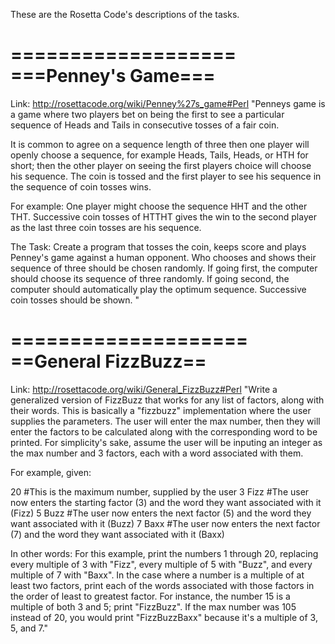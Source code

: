 These are the Rosetta Code's descriptions of the tasks.

===================
===Penney's Game===
===================
Link: http://rosettacode.org/wiki/Penney%27s_game#Perl
"Penneys game is a game where two players bet on being the first to see a particular sequence of Heads and Tails in consecutive tosses of a fair coin.

It is common to agree on a sequence length of three then one player will openly choose a sequence, for example Heads, Tails, Heads, or HTH for short; then the other player on seeing the first players choice will choose his sequence. The coin is tossed and the first player to see his sequence in the sequence of coin tosses wins.

For example: One player might choose the sequence HHT and the other THT. Successive coin tosses of HTTHT gives the win to the second player as the last three coin tosses are his sequence.

The Task:
Create a program that tosses the coin, keeps score and plays Penney's game against a human opponent.
Who chooses and shows their sequence of three should be chosen randomly.
If going first, the computer should choose its sequence of three randomly.
If going second, the computer should automatically play the optimum sequence.
Successive coin tosses should be shown. "

====================
==General FizzBuzz==
====================
Link: http://rosettacode.org/wiki/General_FizzBuzz#Perl
"Write a generalized version of FizzBuzz that works for any list of factors, along with their words. This is basically a "fizzbuzz" implementation where the user supplies the parameters. The user will enter the max number, then they will enter the factors to be calculated along with the corresponding word to be printed. For simplicity's sake, assume the user will be inputing an integer as the max number and 3 factors, each with a word associated with them.

For example, given:

20      #This is the maximum number, supplied by the user
3 Fizz  #The user now enters the starting factor (3) and the word they want associated with it (Fizz)
5 Buzz  #The user now enters the next factor (5) and the word they want associated with it (Buzz)
7 Baxx  #The user now enters the next factor (7) and the word they want associated with it (Baxx)

In other words: For this example, print the numbers 1 through 20, replacing every multiple of 3 with "Fizz", every multiple of 5 with "Buzz", and every multiple of 7 with "Baxx". In the case where a number is a multiple of at least two factors, print each of the words associated with those factors in the order of least to greatest factor. For instance, the number 15 is a multiple of both 3 and 5; print "FizzBuzz". If the max number was 105 instead of 20, you would print "FizzBuzzBaxx" because it's a multiple of 3, 5, and 7."
